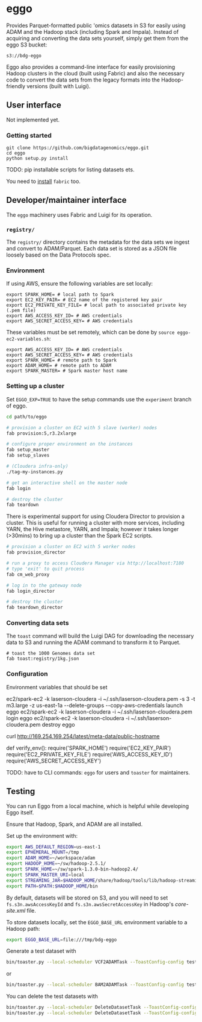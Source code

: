# eggo

Provides Parquet-formatted public 'omics datasets in S3 for easily using ADAM
and the Hadoop stack (including Spark and Impala). Instead of acquiring and
converting the data sets yourself, simply get them from the eggo S3 bucket:

```
s3://bdg-eggo
```

Eggo also provides a command-line interface for easily provisioning Hadoop
clusters in the cloud (built using Fabric) and also the necessary code to
convert the data sets from the legacy formats into the Hadoop-friendly versions
(built with Luigi).

## User interface

Not implemented yet.

### Getting started

```
git clone https://github.com/bigdatagenomics/eggo.git
cd eggo
python setup.py install
```

TODO: pip installable scripts for listing datasets ets.

You need to [install](http://www.fabfile.org/installing.html) `fabric` too.

## Developer/maintainer interface

The `eggo` machinery uses Fabric and Luigi for its operation.

### `registry/`

The `registry/` directory contains the metadata for the data sets we ingest and
convert to ADAM/Parquet.  Each data set is stored as a JSON file loosely based
on the Data Protocols spec.

### Environment

If using AWS, ensure the following variables are set locally:

```
export SPARK_HOME= # local path to Spark
export EC2_KEY_PAIR= # EC2 name of the registered key pair
export EC2_PRIVATE_KEY_FILE= # local path to associated private key (.pem file)
export AWS_ACCESS_KEY_ID= # AWS credentials
export AWS_SECRET_ACCESS_KEY= # AWS credentials
```

These variables must be set remotely, which can be done by `source eggo-
ec2-variables.sh`:

```
export AWS_ACCESS_KEY_ID= # AWS credentials
export AWS_SECRET_ACCESS_KEY= # AWS credentials
export SPARK_HOME= # remote path to Spark
export ADAM_HOME= # remote path to ADAM
export SPARK_MASTER= # Spark master host name
```

### Setting up a cluster

Set `EGGO_EXP=TRUE` to have the setup commands use the `experiment` branch of
eggo.

```bash
cd path/to/eggo

# provision a cluster on EC2 with 5 slave (worker) nodes
fab provision:5,r3.2xlarge

# configure proper environment on the instances
fab setup_master
fab setup_slaves

# (Cloudera infra-only)
./tag-my-instances.py

# get an interactive shell on the master node
fab login

# destroy the cluster
fab teardown
```

There is experimental support for using Cloudera Director to provision a cluster. This
is useful for running a cluster with more services, including YARN, the Hive metastore,
YARN, and Impala; however it takes longer (>30mins) to bring up a cluster than the
Spark EC2 scripts.

```bash
# provision a cluster on EC2 with 5 worker nodes
fab provision_director

# run a proxy to access Cloudera Manager via http://localhost:7180
# type 'exit' to quit process
fab cm_web_proxy

# log in to the gateway node
fab login_director

# destroy the cluster
fab teardown_director
```


### Converting data sets

The `toast` command will build the Luigi DAG for downloading the necessary data
to S3 and running the ADAM command to transform it to Parquet.

```
# toast the 1000 Genomes data set
fab toast:registry/1kg.json
```


### Configuration

Environment variables that should be set


ec2/spark-ec2 -k laserson-cloudera -i ~/.ssh/laserson-cloudera.pem -s 3 -t m3.large -z us-east-1a --delete-groups --copy-aws-credentials launch eggo
ec2/spark-ec2 -k laserson-cloudera -i ~/.ssh/laserson-cloudera.pem login eggo
ec2/spark-ec2 -k laserson-cloudera -i ~/.ssh/laserson-cloudera.pem destroy eggo

curl http://169.254.169.254/latest/meta-data/public-hostname


def verify_env():
    require('SPARK_HOME')
    require('EC2_KEY_PAIR')
    require('EC2_PRIVATE_KEY_FILE')
    require('AWS_ACCESS_KEY_ID')
    require('AWS_SECRET_ACCESS_KEY')



TODO: have to CLI commands: `eggo` for users and `toaster` for maintainers.

## Testing

You can run Eggo from a local machine, which is helpful while developing Eggo itself.

Ensure that Hadoop, Spark, and ADAM are all installed.

Set up the environment with:

```bash
export AWS_DEFAULT_REGION=us-east-1
export EPHEMERAL_MOUNT=/tmp
export ADAM_HOME=~/workspace/adam
export HADOOP_HOME=~/sw/hadoop-2.5.1/
export SPARK_HOME=~/sw/spark-1.3.0-bin-hadoop2.4/
export SPARK_MASTER_URI=local
export STREAMING_JAR=$HADOOP_HOME/share/hadoop/tools/lib/hadoop-streaming-2.5.1.jar
export PATH=$PATH:$HADOOP_HOME/bin
```

By default, datasets will be stored on S3, and you will need to set
`fs.s3n.awsAccessKeyId` and `fs.s3n.awsSecretAccessKey` in Hadoop's _core-site.xml_ file.

To store datasets locally, set the `EGGO_BASE_URL` environment variable to a Hadoop path:

```bash
export EGGO_BASE_URL=file:///tmp/bdg-eggo
```

Generate a test dataset with

```bash
bin/toaster.py --local-scheduler VCF2ADAMTask --ToastConfig-config test/registry/test-genotypes.json
```

or

```bash
bin/toaster.py --local-scheduler BAM2ADAMTask --ToastConfig-config test/registry/test-alignments.json
```

You can delete the test datasets with

```bash
bin/toaster.py --local-scheduler DeleteDatasetTask --ToastConfig-config test/registry/test-genotypes.json
bin/toaster.py --local-scheduler DeleteDatasetTask --ToastConfig-config test/registry/test-alignments.json
```